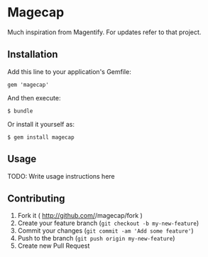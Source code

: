 # Magecap

Much inspiration from Magentify. For updates refer to that project.

## Installation

Add this line to your application's Gemfile:

    gem 'magecap'

And then execute:

    $ bundle

Or install it yourself as:

    $ gem install magecap

## Usage

TODO: Write usage instructions here

## Contributing

1. Fork it ( http://github.com/<my-github-username>/magecap/fork )
2. Create your feature branch (`git checkout -b my-new-feature`)
3. Commit your changes (`git commit -am 'Add some feature'`)
4. Push to the branch (`git push origin my-new-feature`)
5. Create new Pull Request
